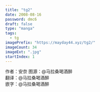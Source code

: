 ```yaml
---
title: "tg2"
date: 2008-08-16
password: dmc6
draft: false
type: "manga"
tags:
  - tg
imagePrefix: "https://mayday44.xyz/tg2/"  
imageCount: 34
imageExt: ".jpg" 
startIndex: 1
---
```

作者：安奈
图源：@马拉桑喝酒醉  
翻译：@马拉桑喝酒醉  
嵌字：@马拉桑喝酒醉
